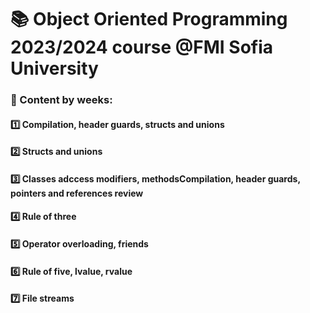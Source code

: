 # :books: Object Oriented Programming 2023/2024 course @FMI Sofia University

### :pushpin: Content by weeks:

#### :one: Compilation, header guards, structs and unions

#### :two: Structs and unions

#### :three: Classes adccess modifiers, methodsCompilation, header guards, pointers and references review

#### :four: Rule of three

#### :five: Operator overloading, friends

#### :six: Rule of five, lvalue, rvalue

#### :seven: File streams
